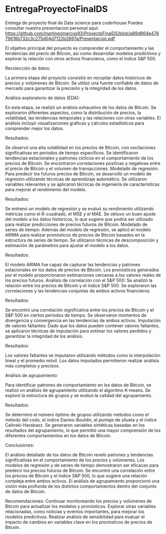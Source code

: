 # EntregaProyectoFinalDS
Entrega de proyecto final de Data science para coderhouse
Puedes consultar nuestra presentacion personal aqui: https://github.com/martinezmarcos93/ProyectoFinalDS/blob/a89d864e47879616b732c3c275d04d7122b2897a/Presentacion.pdf

El objetivo principal del proyecto es comprender el comportamiento y las tendencias del precio de Bitcoin, así como desarrollar modelos predictivos y explorar la relación con otros activos financieros, como el índice S&P 500.


Recolección de datos:

La primera etapa del proyecto consistió en recopilar datos históricos de precios y volúmenes de Bitcoin. Se utilizó una fuente confiable de datos de mercado para garantizar la precisión y la integridad de los datos.


Análisis exploratorio de datos (EDA):

En esta etapa, se realizó un análisis exhaustivo de los datos de Bitcoin. Se exploraron diferentes aspectos, como la distribución de precios, la volatilidad, las tendencias temporales y las relaciones con otras variables. El análisis incluyó visualizaciones gráficas y cálculos estadísticos para comprender mejor los datos.


Resultados:

Se observó una alta volatilidad en los precios de Bitcoin, con oscilaciones significativas en períodos de tiempo específicos.
Se identificaron tendencias estacionales y patrones cíclicos en el comportamiento de los precios de Bitcoin.
Se encontraron correlaciones positivas y negativas entre el precio de Bitcoin y el volumen de transacciones.
Modelado de regresión:
Para predecir los futuros precios de Bitcoin, se desarrolló un modelo de regresión utilizando técnicas de aprendizaje automático. Se utilizaron variables relevantes y se aplicaron técnicas de ingeniería de características para mejorar el rendimiento del modelo.


Resultados:

Se entrenó un modelo de regresión y se evaluó su rendimiento utilizando métricas como el R-cuadrado, el MSE y el MAE.
Se obtuvo un buen ajuste del modelo a los datos históricos, lo que sugiere que podría ser utilizado para realizar predicciones de precios futuros de Bitcoin.
Modelado de series de tiempo:
Además del modelo de regresión, se aplicó el modelo ARIMA para realizar pronósticos de precios de Bitcoin basados en la estructura de series de tiempo. Se utilizaron técnicas de descomposición y estimación de parámetros para ajustar el modelo a los datos.


Resultados:

El modelo ARIMA fue capaz de capturar las tendencias y patrones estacionales en los datos de precios de Bitcoin.
Los pronósticos generados por el modelo proporcionaron estimaciones cercanas a los valores reales de los precios futuros.
Análisis de correlación con el S&P 500:
Se analizó la relación entre los precios de Bitcoin y el índice S&P 500. Se exploraron las correlaciones y las tendencias conjuntas de ambos activos financieros.


Resultados:

Se encontró una correlación significativa entre los precios de Bitcoin y el S&P 500 en ciertos períodos de tiempo.
Se observaron momentos de divergencia y convergencia en las tendencias de ambos activos.
Imputación de valores faltantes:
Dado que los datos pueden contener valores faltantes, se aplicaron técnicas de imputación para estimar los valores perdidos y garantizar la integridad de los análisis.


Resultados:

Los valores faltantes se imputaron utilizando métodos como la interpolación lineal y el promedio móvil.
Los datos imputados permitieron realizar análisis más completos y precisos.


Análisis de agrupamiento:

Para identificar patrones de comportamiento en los datos de Bitcoin, se realizó un análisis de agrupamiento utilizando el algoritmo K-means. Se exploró la estructura de grupos y se evaluó la calidad del agrupamiento.


Resultados:

Se determinó el número óptimo de grupos utilizando métodos como el método del codo, el índice Davies-Bouldin, el puntaje de silueta y el índice Calinski-Harabasz.
Se generaron variables sintéticas basadas en los resultados del agrupamiento, lo que permitió una mayor comprensión de los diferentes comportamientos en los datos de Bitcoin.


Conclusiones:

El análisis detallado de los datos de Bitcoin reveló patrones y tendencias significativas en el comportamiento de los precios y volúmenes.
Los modelos de regresión y de series de tiempo demostraron ser eficaces para predecir los precios futuros de Bitcoin.
Se encontró una correlación entre los precios de Bitcoin y el índice S&P 500, lo que sugiere una relación compleja entre ambos activos.
El análisis de agrupamiento proporcionó una visión más profunda de los distintos comportamientos dentro del conjunto de datos de Bitcoin.


Recomendaciones:
Continuar monitoreando los precios y volúmenes de Bitcoin para actualizar los modelos y pronósticos.
Explorar otras variables relacionadas, como noticias y eventos importantes, para mejorar los modelos predictivos.
Realizar análisis de sensibilidad para evaluar el impacto de cambios en variables clave en los pronósticos de precios de Bitcoin.
